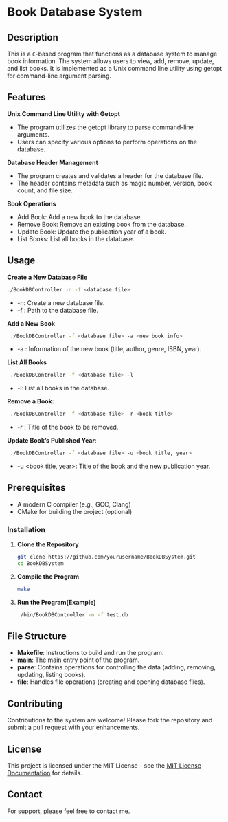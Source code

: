 # Book Database System

## Description
This is a `C`-based program that functions as a database system to manage book information. The system allows users to view, add, remove, update, and list books. It is implemented as a Unix command line utility using getopt for command-line argument parsing.


## Features
**Unix Command Line Utility with Getopt**
- The program utilizes the getopt library to parse command-line arguments.
- Users can specify various options to perform operations on the database.

**Database Header Management**
- The program creates and validates a header for the database file.
- The header contains metadata such as magic number, version, book count, and file size.

**Book Operations**
- Add Book: Add a new book to the database.
- Remove Book: Remove an existing book from the database.
- Update Book: Update the publication year of a book.
- List Books: List all books in the database.


## Usage

**Create a New Database File**
```bash
./BookDBController -n -f <database file>
```
- -n: Create a new database file.
- -f <database file>: Path to the database file.

**Add a New Book**
  ```bash
   ./BookDBController -f <database file> -a <new book info>
   ```
- -a <new book info>: Information of the new book (title, author, genre, ISBN, year).

**List All Books**
  ```bash
   ./BookDBController -f <database file> -l
   ```
- -l: List all books in the database.

**Remove a Book:**
  ```bash
   ./BookDBController -f <database file> -r <book title>
   ```
- -r <book title>: Title of the book to be removed.

**Update Book’s Published Year**:
  ```bash
   ./BookDBController -f <database file> -u <book title, year>
   ```
- -u <book title, year>: Title of the book and the new publication year.



## Prerequisites

- A modern C compiler (e.g., GCC, Clang)
- CMake for building the project (optional)


### Installation

1. **Clone the Repository**
   ```bash
   git clone https://github.com/yourusername/BookDBSystem.git
   cd BookDBSystem
   ```
2. **Compile the Program**
   ```bash
   make
   ```
3. **Run the Program(Example)**
   ```bash
   ./bin/BookDBController -n -f test.db
   ```
   
## File Structure
- **Makefile**: Instructions to build and run the program.
- **main**: The main entry point of the program.
- **parse**: Contains operations for controlling the data (adding, removing, updating, listing books).
- **file**: Handles file operations (creating and opening database files).


## Contributing
Contributions to the system are welcome! Please fork the repository and submit a pull request with your enhancements.

## License
This project is licensed under the MIT License - see the [MIT License Documentation](https://opensource.org/licenses/MIT) for details.

## Contact
For support, please feel free to contact me.
